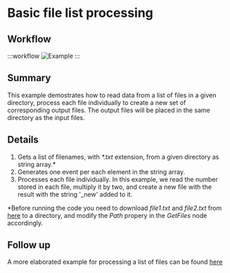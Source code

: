 # Basic file list processing

## Workflow

:::workflow
![Example](~/workflows//BonsaiExamples/IO/BasicFileListProcessing/BasicFileListProcessing.bonsai)
:::

## Summary
This example demostrates how to read data from a list of files in a given directory, process each file individually to create a new set of corresponding output files. The output files will be placed in the same directory as the input files.

## Details
1. Gets a list of filenames, with *\*.txt* extension, from a given directory as string array.\*
2. Generates one event per each element in the string array.
3. Processes each file individually. In this example, we read the number stored in each file, multiply it by two, and create a new file with the result with the string '_new' added to it.

\*Before running the code you need to download *file1.txt* and *file2.txt* from [here](https://github.com/fchampalimaud/cf.bonsai/blob/main/docs/workflows/BonsaiExamples/IO/BasicFileListProcessing) to a directory, and modify the *Path* propery in the *GetFiles* node accordingly. 


## Follow up
A more elaborated example for processing a list of files can be found [here](/workflows/BonsaiExamples/IO/ElaborateFileListProcessing/ElaborateFileListProcessing.html)
